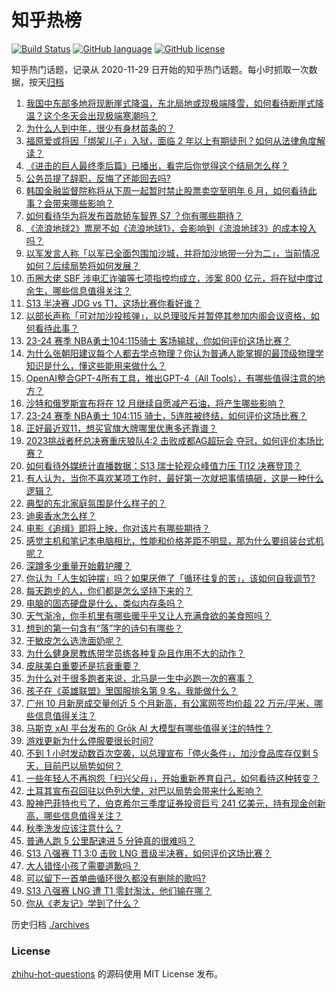 # 知乎热榜
[![Build Status](https://github.com/ToWeLong/zhihu-hot-questions/workflows/CI/badge.svg)](https://github.com/ToWeLong/zhihu-hot-questions/actions)
[![GitHub language](https://img.shields.io/badge/language-golang-orange.svg)](https://golang.org/)
[![GitHub license](https://img.shields.io/github/license/ToWeLong/zhihu-hot-questions)](https://github.com/ToWeLong/zhihu-hot-questions/blob/main/LICENSE)

知乎热门话题，记录从 2020-11-29 日开始的知乎热门话题。每小时抓取一次数据，按天[归档](./archives)

<!-- BEGIN -->

1. [我国中东部多地将现断崖式降温，东北局地或现极端降雪，如何看待断崖式降温？这个冬天会出现极端寒潮吗？](https://www.zhihu.com/question/629212594)
1. [为什么人到中年，很少有身材苗条的？](https://www.zhihu.com/question/20246923)
1. [福原爱或将因「绑架儿子」入狱，面临 2 年以上有期徒刑？如何从法律角度解读？](https://www.zhihu.com/question/629152400)
1. [《进击的巨人最终季后篇》已播出，看完后你觉得这个结局怎么样？](https://www.zhihu.com/question/629104220)
1. [公务员提了辞职，反悔了还能回去吗?](https://www.zhihu.com/question/628013314)
1. [韩国金融监督院称将从下周一起暂时禁止股票卖空至明年 6 月，如何看待此事？会带来哪些影响？](https://www.zhihu.com/question/629161979)
1. [如何看待华为将发布首款轿车智界 S7 ？你有哪些期待？](https://www.zhihu.com/question/629218715)
1. [《流浪地球2》票房不如《流浪地球1》，会影响到《流浪地球3》的成本投入吗？](https://www.zhihu.com/question/628956829)
1. [以军发言人称「以军已全面包围加沙城，并将加沙地带一分为二」，当前情况如何？后续局势将如何发展？](https://www.zhihu.com/question/629210986)
1. [币圈大佬 SBF 涉电汇诈骗等七项指控均成立，涉案 800 亿元，将在狱中度过余生，哪些信息值得关注？](https://www.zhihu.com/question/629172281)
1. [S13 半决赛 JDG vs T1，这场比赛你看好谁？](https://www.zhihu.com/question/629167076)
1. [以部长声称「可对加沙投核弹」，以总理驳斥并暂停其参加内阁会议资格，如何看待此事？](https://www.zhihu.com/question/629176871)
1. [23-24 赛季 NBA勇士104:115骑士 客场输球，你如何评价这场比赛？](https://www.zhihu.com/question/629219619)
1. [为什么张朝阳建议每个人都去学点物理？你认为普通人能掌握的最顶级物理学知识是什么，懂这些能用来做什么？](https://www.zhihu.com/question/629182320)
1. [OpenAI整合GPT-4所有工具，推出GPT-4（All Tools），有哪些值得注意的地方？](https://www.zhihu.com/question/628281698)
1. [沙特和俄罗斯宣布将在 12 月继续自愿减产石油，将产生哪些影响？](https://www.zhihu.com/question/629181996)
1. [23-24 赛季 NBA勇士 104:115 骑士，5连胜被终结，如何评价这场比赛？](https://www.zhihu.com/question/629207321)
1. [正好最近双11，想买官旗大牌哪里优惠多还靠谱？](https://www.zhihu.com/question/629173656)
1. [2023挑战者杯总决赛重庆狼队4:2 击败成都AG超玩会 夺冠，如何评价本场比赛？](https://www.zhihu.com/question/629181627)
1. [如何看待外媒统计直播数据：S13 瑞士轮观众峰值力压 TI12 决赛登顶？](https://www.zhihu.com/question/628637240)
1. [有人认为，当你不喜欢某项工作时，最好第一次就把事情搞砸，这是一种什么逻辑？](https://www.zhihu.com/question/628770321)
1. [典型的东北家庭氛围是什么样子的？](https://www.zhihu.com/question/406324383)
1. [迪奥香水怎么样？](https://www.zhihu.com/question/386687693)
1. [电影《追缉》即将上映，你对该片有哪些期待？](https://www.zhihu.com/question/627029053)
1. [感觉主机和笔记本电脑相比，性能和价格差距不明显，那为什么要组装台式机呢？](https://www.zhihu.com/question/627361620)
1. [深蹲多少重量开始戴护腰？](https://www.zhihu.com/question/628813001)
1. [你认为「人生如钟摆」吗？如果厌倦了「循环往复的苦」，该如何自我调节?](https://www.zhihu.com/question/628378468)
1. [每天跑步的人，你们都是怎么坚持下来的？](https://www.zhihu.com/question/628950478)
1. [电脑的固态硬盘是什么，类似内存条吗？](https://www.zhihu.com/question/627866670)
1. [天气渐冷，你手机里有哪些暖乎乎又让人充满食欲的美食照吗？](https://www.zhihu.com/question/628910522)
1. [想到的第一句含有“落”字的诗句有哪些？](https://www.zhihu.com/question/629176717)
1. [干敏皮怎么选洗面奶呢？](https://www.zhihu.com/question/616779581)
1. [为什么健身房教练带学员练各种复杂且作用不大的动作？](https://www.zhihu.com/question/628806255)
1. [皮肤美白重要还是抗衰重要？](https://www.zhihu.com/question/617195854)
1. [为什么对于很多跑者来说，北马是一生中必跑一次的赛事？](https://www.zhihu.com/question/627370455)
1. [孩子在《英雄联盟》里国服排名第 9 名，我能做什么？](https://www.zhihu.com/question/624801875)
1. [广州 10 月新房成交量创近 5 个月新高，有公寓网签均价超 22 万元/平米，哪些信息值得关注？](https://www.zhihu.com/question/629225896)
1. [马斯克 xAI 平台发布的 Grōk AI 大模型有哪些值得关注的特性？](https://www.zhihu.com/question/629138534)
1. [游戏更新为什么停服要很长时间?](https://www.zhihu.com/question/628515541)
1. [不到 1 小时发动数百次空袭，以总理宣布「停火条件」，加沙食品库存仅剩 5 天，目前巴以局势如何？](https://www.zhihu.com/question/629225881)
1. [一些年轻人不再抱怨「扫兴父母」，开始重新养育自己，如何看待这种转变？](https://www.zhihu.com/question/629162618)
1. [土耳其宣布召回驻以色列大使，对巴以局势会带来什么影响？](https://www.zhihu.com/question/629138041)
1. [股神巴菲特也亏了，伯克希尔三季度证券投资巨亏 241 亿美元，持有现金创新高，哪些信息值得关注？](https://www.zhihu.com/question/629141649)
1. [秋季洗发应该注意什么？](https://www.zhihu.com/question/621515647)
1. [普通人跑 5 公里配速进 5 分钟真的很难吗？](https://www.zhihu.com/question/626613068)
1. [S13 八强赛 T1 3:0 击败 LNG 晋级半决赛，如何评价这场比赛？](https://www.zhihu.com/question/629155882)
1. [大人错怪小孩了需要道歉吗？](https://www.zhihu.com/question/628261210)
1. [可以留下一首单曲循环很久都没有删除的歌吗?](https://www.zhihu.com/question/629148662)
1. [S13 八强赛 LNG 遭 T1 零封淘汰，他们输在哪？](https://www.zhihu.com/question/629166828)
1. [你从《老友记》学到了什么？](https://www.zhihu.com/question/62952383)

<!-- END -->

历史归档 [./archives](./archives)


### License
[zhihu-hot-questions](https://github.com/towelong/zhihu-hot-questions) 的源码使用 MIT License 发布。